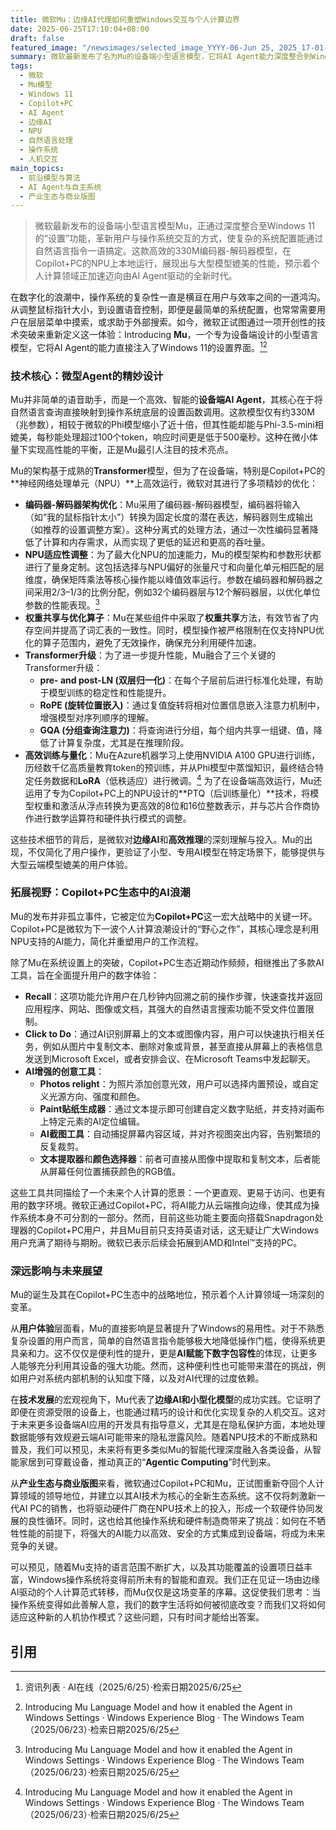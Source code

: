 ```yaml
---
title: 微软Mu：边缘AI代理如何重塑Windows交互与个人计算边界
date: 2025-06-25T17:10:04+08:00
draft: false
featured_image: "/newsimages/selected_image_YYYY-06-Jun 25, 2025_17-01-00-537.jpg"
summary: 微软最新发布了名为Mu的设备端小型语言模型，它将AI Agent能力深度整合到Windows 11的“设置”中，使用户能通过自然语言指令轻松配置系统。这款仅330M的模型在Copilot+PC的NPU上高效运行，性能可媲美更大模型，体现了微软在边缘AI和人机交互领域的创新。Mu的推出不仅极大简化了Windows操作，也标志着AI驱动的个人计算新时代的到来，尽管初期仅限于Copilot+PC且支持英文，但其技术突破和对未来计算模式的影响深远。
tags: 
  - 微软
  - Mu模型
  - Windows 11
  - Copilot+PC
  - AI Agent
  - 边缘AI
  - NPU
  - 自然语言处理
  - 操作系统
  - 人机交互
main_topics: 
  - 前沿模型与算法
  - AI Agent与自主系统
  - 产业生态与商业版图
---
```


> 微软最新发布的设备端小型语言模型Mu，正通过深度整合至Windows 11的“设置”功能，革新用户与操作系统交互的方式，使复杂的系统配置能通过自然语言指令一语搞定。这款高效的330M编码器-解码器模型，在Copilot+PC的NPU上本地运行，展现出与大型模型媲美的性能，预示着个人计算领域正加速迈向由AI Agent驱动的全新时代。

在数字化的浪潮中，操作系统的复杂性一直是横亘在用户与效率之间的一道鸿沟。从调整鼠标指针大小，到设置语音控制，即便是最简单的系统配置，也常常需要用户在层层菜单中摸索，或求助于外部搜索。如今，微软正试图通过一项开创性的技术突破来重新定义这一体验：Introducing **Mu**，一个专为设备端设计的小型语言模型，它将AI Agent的能力直接注入了Windows 11的设置界面。[^1][^2]

### 技术核心：微型Agent的精妙设计

Mu并非简单的语音助手，而是一个高效、智能的**设备端AI Agent**，其核心在于将自然语言查询直接映射到操作系统底层的设置函数调用。这款模型仅有约330M（兆参数），相较于微软的Phi模型缩小了近十倍，但其性能却能与Phi-3.5-mini相媲美，每秒能处理超过100个token，响应时间更是低于500毫秒。这种在微小体量下实现高性能的平衡，正是Mu最引人注目的技术亮点。

Mu的架构基于成熟的**Transformer**模型，但为了在设备端，特别是Copilot+PC的**神经网络处理单元（NPU）**上高效运行，微软对其进行了多项精妙的优化：

*   **编码器-解码器架构优化**：Mu采用了编码器-解码器模型，编码器将输入（如“我的鼠标指针太小”）转换为固定长度的潜在表达，解码器则生成输出（如推荐的设置调整方案）。这种分离式的处理方法，通过一次性编码显著降低了计算和内存需求，从而实现了更低的延迟和更高的吞吐量。
*   **NPU适应性调整**：为了最大化NPU的加速能力，Mu的模型架构和参数形状都进行了量身定制。这包括选择与NPU偏好的张量尺寸和向量化单元相匹配的层维度，确保矩阵乘法等核心操作能以峰值效率运行。参数在编码器和解码器之间采用2/3–1/3的比例分配，例如32个编码器层与12个解码器层，以优化单位参数的性能表现。[^2]
*   **权重共享与优化算子**：Mu在某些组件中采取了**权重共享**方法，有效节省了内存空间并提高了词汇表的一致性。同时，模型操作被严格限制在仅支持NPU优化的算子范围内，避免了无效操作，确保充分利用硬件加速。
*   **Transformer升级**：为了进一步提升性能，Mu融合了三个关键的Transformer升级：
    *   **pre- and post-LN (双层归一化)**：在每个子层前后进行标准化处理，有助于模型训练的稳定性和性能提升。
    *   **RoPE (旋转位置嵌入)**：通过复值旋转将相对位置信息嵌入注意力机制中，增强模型对序列顺序的理解。
    *   **GQA (分组查询注意力)**：将查询进行分组，每个组内共享一组键、值，降低了计算复杂度，尤其是在推理阶段。
*   **高效训练与量化**：Mu在Azure机器学习上使用NVIDIA A100 GPU进行训练，历经数千亿高质量教育token的预训练，并从Phi模型中蒸馏知识，最终结合特定任务数据和**LoRA**（低秩适应）进行微调。[^2] 为了在设备端高效运行，Mu还运用了专为Copilot+PC上的NPU设计的**PTQ（后训练量化）**技术，将模型权重和激活从浮点转换为更高效的8位和16位整数表示，并与芯片合作商协作进行数学运算符和硬件执行模式的调整。

这些技术细节的背后，是微软对**边缘AI**和**高效推理**的深刻理解与投入。Mu的出现，不仅简化了用户操作，更验证了小型、专用AI模型在特定场景下，能够提供与大型云端模型媲美的用户体验。

### 拓展视野：Copilot+PC生态中的AI浪潮

Mu的发布并非孤立事件，它被定位为**Copilot+PC**这一宏大战略中的关键一环。Copilot+PC是微软为下一波个人计算浪潮设计的“野心之作”，其核心理念是利用NPU支持的AI能力，简化并重塑用户的工作流程。

除了Mu在系统设置上的突破，Copilot+PC生态近期动作频频，相继推出了多款AI工具，旨在全面提升用户的数字体验：

*   **Recall**：这项功能允许用户在几秒钟内回溯之前的操作步骤，快速查找并返回应用程序、网站、图像或文档，其强大的自然语言搜索功能不受文件位置限制。
*   **Click to Do**：通过AI识别屏幕上的文本或图像内容，用户可以快速执行相关任务，例如从图片中复制文本、删除对象或背景，甚至直接从屏幕上的表格信息发送到Microsoft Excel，或者安排会议、在Microsoft Teams中发起聊天。
*   **AI增强的创意工具**：
    *   **Photos relight**：为照片添加创意光效，用户可以选择内置预设，或自定义光源方向、强度和颜色。
    *   **Paint贴纸生成器**：通过文本提示即可创建自定义数字贴纸，并支持对画布上特定元素的AI定位编辑。
    *   **AI截图工具**：自动捕捉屏幕内容区域，并对齐视图突出内容，告别繁琐的反复裁剪。
    *   **文本提取器**和**颜色选择器**：前者可直接从图像中提取和复制文本，后者能从屏幕任何位置捕获颜色的RGB值。

这些工具共同描绘了一个未来个人计算的愿景：一个更直观、更易于访问、也更有用的数字环境。微软正通过Copilot+PC，将AI能力从云端推向边缘，使其成为操作系统本身不可分割的一部分。然而，目前这些功能主要面向搭载Snapdragon处理器的Copilot+PC用户，并且Mu目前只支持英语对话，这无疑让广大Windows用户充满了期待与期盼。微软已表示后续会拓展到AMD和Intel™支持的PC。

### 深远影响与未来展望

Mu的诞生及其在Copilot+PC生态中的战略地位，预示着个人计算领域一场深刻的变革。

从**用户体验**层面看，Mu的直接影响是显著提升了Windows的易用性。对于不熟悉复杂设置的用户而言，简单的自然语言指令能够极大地降低操作门槛，使得系统更具亲和力。这不仅仅是便利性的提升，更是**AI赋能下数字包容性**的体现，让更多人能够充分利用其设备的强大功能。然而，这种便利性也可能带来潜在的挑战，例如用户对系统内部机制的认知度下降，以及对AI代理的过度依赖。

在**技术发展**的宏观视角下，Mu代表了**边缘AI和小型化模型**的成功实践。它证明了即便在资源受限的设备上，也能通过精巧的设计和优化实现复杂的人机交互。这对于未来更多设备端AI应用的开发具有指导意义，尤其是在隐私保护方面，本地处理数据能够有效规避云端AI可能带来的隐私泄露风险。随着NPU技术的不断成熟和普及，我们可以预见，未来将有更多类似Mu的智能代理深度融入各类设备，从智能家居到可穿戴设备，推动真正的“**Agentic Computing**”时代到来。

从**产业生态与商业版图**来看，微软通过Copilot+PC和Mu，正试图重新夺回个人计算领域的领导地位，并建立以其AI技术为核心的全新生态系统。这不仅将刺激新一代AI PC的销售，也将驱动硬件厂商在NPU技术上的投入，形成一个软硬件协同发展的良性循环。同时，这也给其他操作系统和硬件制造商带来了挑战：如何在不牺牲性能的前提下，将强大的AI能力以高效、安全的方式集成到设备端，将成为未来竞争的关键。

可以预见，随着Mu支持的语言范围不断扩大，以及其功能覆盖的设置项日益丰富，Windows操作系统将变得前所未有的智能和直观。我们正在见证一场由边缘AI驱动的个人计算范式转移，而Mu仅仅是这场变革的序幕。这促使我们思考：当操作系统变得如此善解人意，我们的数字生活将如何被彻底改变？而我们又将如何适应这种新的人机协作模式？这些问题，只有时间才能给出答案。

## 引用
[^1]: 资讯列表 · AI在线（2025/6/25）·检索日期2025/6/25
[^2]: Introducing Mu Language Model and how it enabled the Agent in Windows Settings · Windows Experience Blog · The Windows Team（2025/06/23）·检索日期2025/6/25
[^3]: Windows最新搭载微软自研模型Mu，一句话搞定所有系统配置 - 51CTO · 51CTO（2025/6/25）·检索日期2025/6/25
[^4]: The settings agent in Windows 11 has its own AI model · Thurrott.com · Paul Thurrott（2025/06/25）·检索日期2025/6/25
